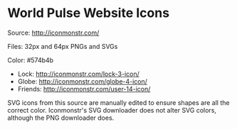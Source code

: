 World Pulse Website Icons
=========================

Source: http://iconmonstr.com/

Files: 32px and 64px PNGs and SVGs

Color: #574b4b

- Lock: http://iconmonstr.com/lock-3-icon/
- Globe: http://iconmonstr.com/globe-4-icon/
- Friends: http://iconmonstr.com/user-14-icon/

SVG icons from this source are manually edited to ensure shapes are all the
correct color. Iconmonstr's SVG downloader does not alter SVG colors, although
the PNG downloader does.